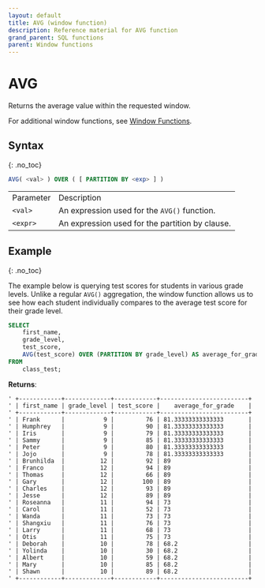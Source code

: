 ```yaml
---
layout: default
title: AVG (window function)
description: Reference material for AVG function
grand_parent: SQL functions
parent: Window functions
---
```


# AVG

Returns the average value within the requested window.

For additional window functions, see [Window Functions](./window-functions.md).

## Syntax
{: .no_toc}

```sql
AVG( <val> ) OVER ( [ PARTITION BY <exp> ] )
```

|           |                                                 |
| :--------- | :----------------------------------------------- |
| Parameter | Description                                     |
| `<val>`   | An expression used for the `AVG()` function.    |
| `<expr>`  | An expression used for the partition by clause. |

## Example
{: .no_toc}

The example below is querying test scores for students in various grade levels. Unlike a regular `AVG()` aggregation, the window function allows us to see how each student individually compares to the average test score for their grade level.

```sql
SELECT
	first_name,
	grade_level,
	test_score,
	AVG(test_score) OVER (PARTITION BY grade_level) AS average_for_grade
FROM
	class_test;
```

**Returns**:

```
' +------------+-------------+------------+-------------------------+
' | first_name | grade_level | test_score |    average_for_grade    |
' +------------+-------------+------------+-------------------------+
' | Frank      |           9 |         76 | 81.33333333333333       |
' | Humphrey   |           9 |         90 | 81.33333333333333       |
' | Iris       |           9 |         79 | 81.33333333333333       |
' | Sammy      |           9 |         85 | 81.33333333333333       |
' | Peter      |           9 |         80 | 81.33333333333333       |
' | Jojo       |           9 |         78 | 81.33333333333333       |
' | Brunhilda  |          12 |         92 | 89                      |
' | Franco     |          12 |         94 | 89                      |
' | Thomas     |          12 |         66 | 89                      |
' | Gary       |          12 |        100 | 89                      |
' | Charles    |          12 |         93 | 89                      |
' | Jesse      |          12 |         89 | 89                      |
' | Roseanna   |          11 |         94 | 73                      |
' | Carol      |          11 |         52 | 73                      |
' | Wanda      |          11 |         73 | 73                      |
' | Shangxiu   |          11 |         76 | 73                      |
' | Larry      |          11 |         68 | 73                      |
' | Otis       |          11 |         75 | 73                      |
' | Deborah    |          10 |         78 | 68.2                    |
' | Yolinda    |          10 |         30 | 68.2                    |
' | Albert     |          10 |         59 | 68.2                    |
' | Mary       |          10 |         85 | 68.2                    |
' | Shawn      |          10 |         89 | 68.2                    |
' +------------+-------------+------------+-------------------------+
```
